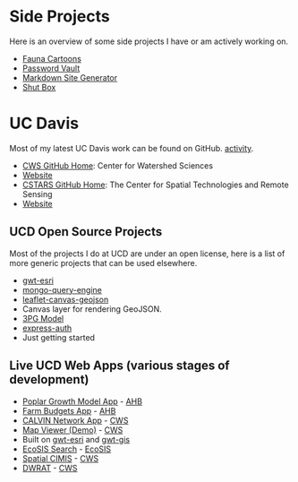 # Side Projects

Here is an overview of some side projects I have or am actively working on.

- [Fauna Cartoons](/projects/faunacartoon)
- [Password Vault](/projects/passwordvault)
- [Markdown Site Generator](/projects/markdownsitegenerator)
- [Shut Box](/projects/shutbox)

# UC Davis

Most of my latest UC Davis work can be found on GitHub. [activity](https://github.com/jrmerz?tab=activity).

- [CWS GitHub Home](https://github.com/ucd-cws): Center for Watershed Sciences
 - [Website](https://watershed.ucdavis.edu/)
- [CSTARS GitHub Home](https://github.com/CSTARS): The Center for Spatial Technologies and Remote Sensing
 - [Website](http://www.cstars.ucdavis.edu/)

## UCD Open Source Projects

Most of the projects I do at UCD are under an open license, here is a list
of more generic projects that can be used elsewhere.

- [gwt-esri](/projects/gwtesri)
- [mongo-query-engine](/projects/mongoqueryengine)
- [leaflet-canvas-geojson](https://github.com/ucd-cws/leaflet-canvas-geojson)
 - Canvas layer for rendering GeoJSON.
- [3PG Model](https://github.com/CSTARS/poplar-3pg-model)
- [express-auth](https://github.com/ucd-cws/express-auth)
 - Just getting started

## Live UCD Web Apps (various stages of development)

- [Poplar Growth Model App](http://poplarmodel.org/) - [AHB](http://hardwoodbiofuels.org/)
- [Farm Budgets App](http://prototype.farmbudgets.org/) - [AHB](http://hardwoodbiofuels.org/)
- [CALVIN Network App](http://cwn.casil.ucdavis.edu/) - [CWS](https://watershed.ucdavis.edu/)
- [Map Viewer (Demo)](http://cstars.github.io/ceres-maps/) - [CWS](https://watershed.ucdavis.edu/)
 - Built on [gwt-esri](https://github.com/CSTARS/gwt-esri) and [gwt-gis](https://github.com/CSTARS/gwt-gis)
- [EcoSIS Search](http://dev-search.ecospectra.org/) - [EcoSIS](http://labs.russell.wisc.edu/townsend/tag/ecosis/)
- [Spatial CIMIS](http://cimis-mobile.casil.ucdavis.edu/) - [CWS](https://watershed.ucdavis.edu/)
- [DWRAT](http://watershed.ice.ucdavis.edu/dwrat/) - [CWS](https://watershed.ucdavis.edu/)

